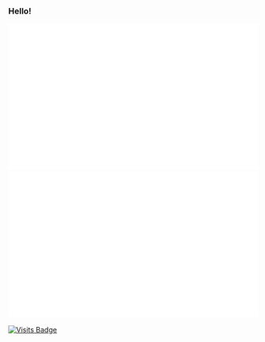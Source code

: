 ### Hello! 

<a href="https://github.com/stolaar/stolaar">

![](https://github.com/stolaar/stolaar/blob/master/generated/overview.svg)
![](https://github.com/stolaar/stolaar/blob/master/generated/languages.svg)

</a>

[![Visits Badge](https://badges.pufler.dev/visits/stolaar/stolaar)](https://github.com/stolaar)